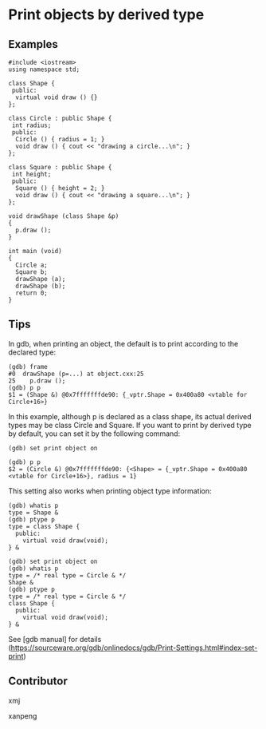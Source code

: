 # Print objects by derived type

## Examples

	#include <iostream>
	using namespace std;
	
	class Shape {
	 public:
	  virtual void draw () {}
	};
	
	class Circle : public Shape {
	 int radius;
	 public:
	  Circle () { radius = 1; }
	  void draw () { cout << "drawing a circle...\n"; }
	};
	
	class Square : public Shape {
	 int height;
	 public:
	  Square () { height = 2; }
	  void draw () { cout << "drawing a square...\n"; }
	};
	
	void drawShape (class Shape &p)
	{
	  p.draw ();
	}
	
	int main (void)
	{
	  Circle a;
	  Square b;
	  drawShape (a);
	  drawShape (b);
	  return 0;
	}

## Tips

In gdb, when printing an object, the default is to print according to the declared type:

	(gdb) frame
	#0  drawShape (p=...) at object.cxx:25
	25	  p.draw ();
	(gdb) p p
	$1 = (Shape &) @0x7fffffffde90: {_vptr.Shape = 0x400a80 <vtable for Circle+16>}

In this example, although p is declared as a class shape, its actual derived types may be class Circle and Square. If you want to print by derived type by default, you can set it by the following command:

	(gdb) set print object on

	(gdb) p p
	$2 = (Circle &) @0x7fffffffde90: {<Shape> = {_vptr.Shape = 0x400a80 <vtable for Circle+16>}, radius = 1}

This setting also works when printing object type information:

	(gdb) whatis p
	type = Shape &
	(gdb) ptype p
	type = class Shape {
	  public:
	    virtual void draw(void);
	} &

	(gdb) set print object on
	(gdb) whatis p
	type = /* real type = Circle & */
	Shape &
	(gdb) ptype p
	type = /* real type = Circle & */
	class Shape {
	  public:
	    virtual void draw(void);
	} &

See [gdb manual] for details (https://sourceware.org/gdb/onlinedocs/gdb/Print-Settings.html#index-set-print)

## Contributor

xmj

xanpeng

